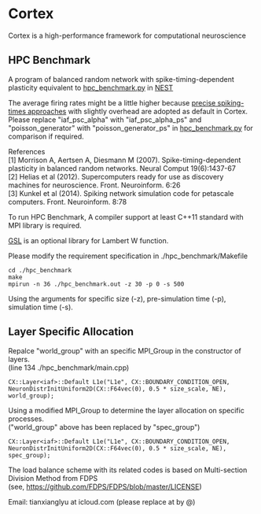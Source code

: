 # Cortex

Cortex is a high-performance framework for computational neuroscience

## HPC Benchmark

A program of balanced random network with spike-timing-dependent plasticity equivalent to [hpc_benchmark.py](https://github.com/nest/nest-simulator/blob/master/pynest/examples/hpc_benchmark.py) in [NEST](https://github.com/nest/nest-simulator)

The average firing rates might be a little higher because [precise spiking-times approaches](https://nest-simulator.readthedocs.io/en/v3.3/guides/simulations_with_precise_spike_times.html?highlight=precise%20spike) with slightly overhead are adopted as default in Cortex.  
Please replace "iaf_psc_alpha" with "iaf_psc_alpha_ps" and "poisson_generator" with "poisson_generator_ps" in [hpc_benchmark.py](https://github.com/nest/nest-simulator/blob/master/pynest/examples/hpc_benchmark.py) for comparison if required.  

References  
[1] Morrison A, Aertsen A, Diesmann M (2007). Spike-timing-dependent plasticity in balanced random networks. Neural Comput 19(6):1437-67  
[2] Helias et al (2012). Supercomputers ready for use as discovery machines for neuroscience. Front. Neuroinform. 6:26  
[3] Kunkel et al (2014). Spiking network simulation code for petascale computers. Front. Neuroinform. 8:78  

To run HPC Benchmark, A compiler support at least C++11 standard with MPI library is required. 

[GSL](https://www.gnu.org/software/gsl/) is an optional library for Lambert W function. 

Please modify the requirement specification in ./hpc_benchmark/Makefile 

```
cd ./hpc_benchmark
make
mpirun -n 36 ./hpc_benchmark.out -z 30 -p 0 -s 500
```
Using the arguments for specific size (-z), pre-simulation time (-p), simulation time (-s). 

## Layer Specific Allocation

Repalce "world_group" with an specific MPI_Group in the constructor of layers.  
(line 134 ./hpc_benchmark/main.cpp) 

```
CX::Layer<iaf>::Default L1e("L1e", CX::BOUNDARY_CONDITION_OPEN, NeuronDistrInitUniform2D(CX::F64vec(0), 0.5 * size_scale, NE), world_group);
```
Using a modified MPI_Group to determine the layer allocation on specific processes.  
("world_group" above has been replaced by "spec_group") 
```
CX::Layer<iaf>::Default L1e("L1e", CX::BOUNDARY_CONDITION_OPEN, NeuronDistrInitUniform2D(CX::F64vec(0), 0.5 * size_scale, NE), spec_group);
```

The load balance scheme with its related codes is based on Multi-section Division Method from FDPS  
(see, https://github.com/FDPS/FDPS/blob/master/LICENSE)

Email:  tianxianglyu at icloud.com  (please replace at by @)
